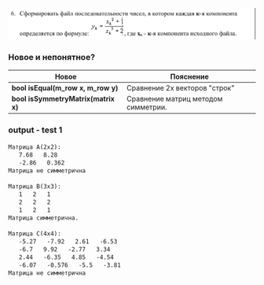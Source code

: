 ![image](w.png)

### Новое и непонятное?
Новое           | Пояснение
----------------|----------------------
**bool isEqual(m_row x, m_row y)** | Сравнение 2х векторов "строк"
**bool isSymmetryMatrix(matrix x)** | Сравнение матриц методом симметрии. 

### output - test 1
```
Матрица A(2x2):
   7.68   8.28
   -2.86   0.362
Матрица не симметрична

Матрица B(3x3):
   1   2   1
   2   2   2
   1   2   1
Матрица симметрична.

Матрица C(4x4):
   -5.27   -7.92   2.61   -6.53
   -6.7   9.92   -2.77   3.34
   2.44   -6.35   4.85   -4.54
   -6.07   -0.576   -5.5   -3.81
Матрица не симметрична
```